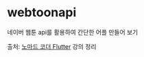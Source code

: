 # webtoonapi

네이버 웹툰 api를 활용하여 간단한 어플 만들어 보기

출처: [노마드 코더 Flutter](https://nomadcoders.co/dart-for-beginners/lobby) 강의 정리
